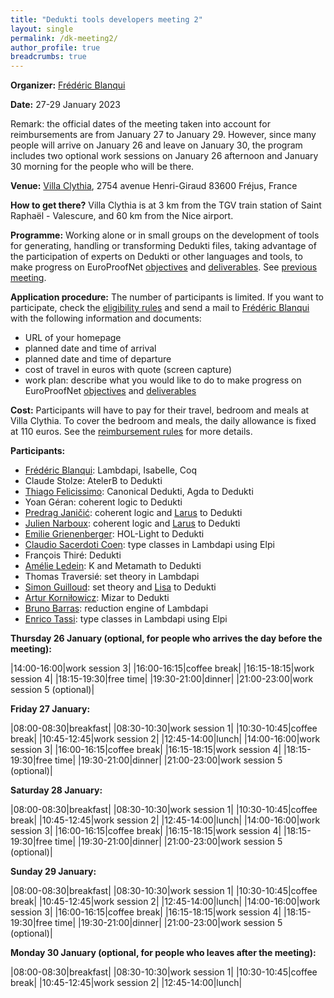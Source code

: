 ```yaml
---
title: "Dedukti tools developers meeting 2"
layout: single
permalink: /dk-meeting2/
author_profile: true
breadcrumbs: true
---
```


<!--img src="/_pages/WG1/Oct2022/20221016_162105_resized.jpg"/-->

**Organizer:** [Frédéric Blanqui](https://blanqui.gitlabpages.inria.fr/)

**Date:** 27-29 January 2023

Remark: the official dates of the meeting taken into account for reimbursements are from January 27 to January 29. However, since many people will arrive on January 26 and leave on January 30, the program includes two optional work sessions on January 26 afternoon and January 30 morning for the people who will be there.

**Venue:** [Villa Clythia](https://www.caes.cnrs.fr/sejours/la-villa-clythia/), 2754 avenue Henri-Giraud 83600 Fréjus, France

**How to get there?** Villa Clythia is at 3 km from the TGV train station of Saint Raphaël - Valescure, and 60 km from the Nice airport. <!--For instance, there is a direct train from Paris Gare de Lyon on January 26 at 08:18 (arrival at 13:01), and a direct train to Paris Gare de Lyon on January 30 at 15:57 (arrival at 20:42).-->

<!--A shuttle will be organized from/to the train station on October 15 at 15:30, and from the hotel to Remiremont train station on October 19 at 15:00. If you want to take the shuttle, send a mail to [Frédéric Blanqui](https://blanqui.gitlabpages.inria.fr/)-->

**Programme:** Working alone or in small groups on the development of tools for generating, handling or transforming Dedukti files, taking advantage of the participation of experts on Dedukti or other languages and tools, to make progress on EuroProofNet [objectives](../objectives) and [deliverables](../deliverables). See [previous meeting](../dk-meeting1).

**Application procedure:** The number of participants is limited. If you want to participate, check the [eligibility rules](https://europroofnet.github.io/eligibility/) and send a mail to [Frédéric Blanqui](https://blanqui.gitlabpages.inria.fr/) with the following information and documents:

  * URL of your homepage
  * planned date and time of arrival
  * planned date and time of departure
  * cost of travel in euros with quote (screen capture)
  * work plan: describe what you would like to do to make progress on EuroProofNet [objectives](../objectives) and [deliverables](../deliverables)

**Cost:** Participants will have to pay for their travel, bedroom and meals at Villa Clythia. To cover the bedroom and meals, the daily allowance is fixed at 110 euros. See the [reimbursement rules](https://europroofnet.github.io/reimbursement-rules/) for more details.

**Participants:**
- [Frédéric Blanqui](https://blanqui.gitlabpages.inria.fr/): Lambdapi, Isabelle, Coq
- Claude Stolze: AtelerB to Dedukti
- [Thiago Felicissimo](http://www.lsv.fr/~felicissimo/): Canonical Dedukti, Agda to Dedukti
- Yoan Géran: coherent logic to Dedukti
- [Predrag Janičić](http://poincare.matf.bg.ac.rs/~janicic/): coherent logic and [Larus](https://github.com/janicicpredrag/Larus) to Dedukti
- [Julien Narboux](https://dpt-info.di.unistra.fr/~narboux/): coherent logic and [Larus](https://github.com/janicicpredrag/Larus) to Dedukti
- [Emilie Grienenberger](http://www.lsv.fr/~grienenberger/): HOL-Light to Dedukti
- [Claudio Sacerdoti Coen](http://www.cs.unibo.it/~sacerdot/): type classes in Lambdapi using Elpi
- François Thiré: Dedukti
- [Amélie Ledein](http://www.lsv.fr/~ledein/): K and Metamath to Dedukti
- Thomas Traversié: set theory in Lambdapi
- [Simon Guilloud](https://people.epfl.ch/simon.guilloud): set theory and [Lisa](https://github.com/epfl-lara/lisa) to Dedukti
- [Artur Korniłowicz](http://math.uwb.edu.pl/~arturk/): Mizar to Dedukti
- [Bruno Barras](http://www.lix.polytechnique.fr/~barras/): reduction engine of Lambdapi
- [Enrico Tassi](http://www-sop.inria.fr/members/Enrico.Tassi/): type classes in Lambdapi using Elpi

**Thursday 26 January (optional, for people who arrives the day before the meeting):**

|14:00-16:00|work session 3|
|16:00-16:15|coffee break|
|16:15-18:15|work session 4|
|18:15-19:30|free time|
|19:30-21:00|dinner|
|21:00-23:00|work session 5 (optional)|

**Friday 27 January:**

|08:00-08:30|breakfast|
|08:30-10:30|work session 1|
|10:30-10:45|coffee break|
|10:45-12:45|work session 2|
|12:45-14:00|lunch|
|14:00-16:00|work session 3|
|16:00-16:15|coffee break|
|16:15-18:15|work session 4|
|18:15-19:30|free time|
|19:30-21:00|dinner|
|21:00-23:00|work session 5 (optional)|

**Saturday 28 January:**

|08:00-08:30|breakfast|
|08:30-10:30|work session 1|
|10:30-10:45|coffee break|
|10:45-12:45|work session 2|
|12:45-14:00|lunch|
|14:00-16:00|work session 3|
|16:00-16:15|coffee break|
|16:15-18:15|work session 4|
|18:15-19:30|free time|
|19:30-21:00|dinner|
|21:00-23:00|work session 5 (optional)|

**Sunday 29 January:**

|08:00-08:30|breakfast|
|08:30-10:30|work session 1|
|10:30-10:45|coffee break|
|10:45-12:45|work session 2|
|12:45-14:00|lunch|
|14:00-16:00|work session 3|
|16:00-16:15|coffee break|
|16:15-18:15|work session 4|
|18:15-19:30|free time|
|19:30-21:00|dinner|
|21:00-23:00|work session 5 (optional)|

**Monday 30 January (optional, for people who leaves after the meeting):**

|08:00-08:30|breakfast|
|08:30-10:30|work session 1|
|10:30-10:45|coffee break|
|10:45-12:45|work session 2|
|12:45-14:00|lunch|

<!--img src="/_pages/WG1/Oct2022/20221016_122649_resized.jpg"/-->
